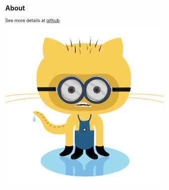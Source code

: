 ## About

See more details at [github](https://github.com/wiskewu/).

![minion](/assets/posts/minion.png)